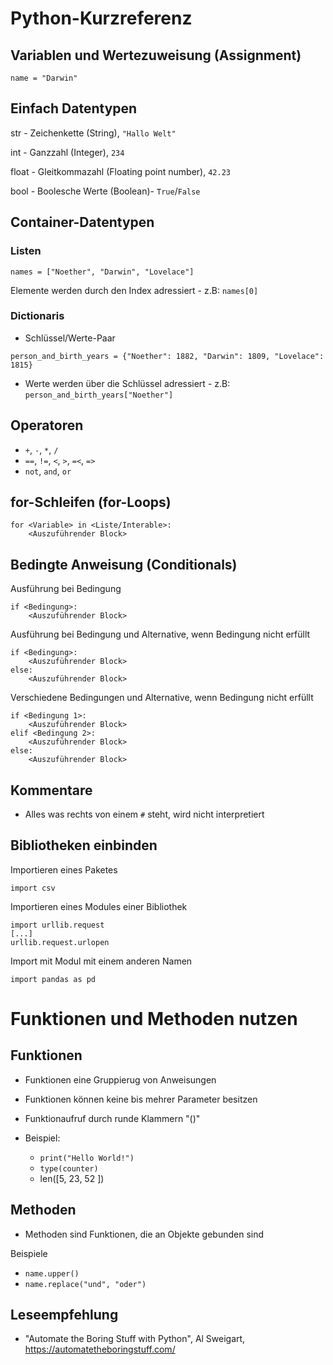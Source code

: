 # Python-Kurzreferenz

## Variablen und Wertezuweisung (Assignment)

```
name = "Darwin"
``` 

## Einfach Datentypen

str - Zeichenkette (String), `"Hallo Welt"`

int - Ganzzahl (Integer), `234`

float - Gleitkommazahl (Floating point number), `42.23`

bool - Boolesche Werte (Boolean)- `True`/`False`

## Container-Datentypen

### Listen 

```
names = ["Noether", "Darwin", "Lovelace"]
``` 

Elemente werden durch den Index adressiert - z.B: `names[0]`

### Dictionaris

- Schlüssel/Werte-Paar

```
person_and_birth_years = {"Noether": 1882, "Darwin": 1809, "Lovelace": 1815}
```
- Werte werden über die Schlüssel adressiert - z.B: `person_and_birth_years["Noether"]`

## Operatoren
- `+`, `-`, `*`, `/`
- `==`, `!=`, `<`, `>`, `=<`, `=>`
- `not`, `and`, `or`

## for-Schleifen (for-Loops)

``` 
for <Variable> in <Liste/Interable>:
    <Auszuführender Block>
``` 

## Bedingte Anweisung (Conditionals)

Ausführung bei Bedingung

``` 
if <Bedingung>:
    <Auszuführender Block>
``` 

Ausführung bei Bedingung und Alternative, wenn Bedingung nicht erfüllt

``` 
if <Bedingung>:
    <Auszuführender Block>
else:
    <Auszuführender Block>
``` 

Verschiedene Bedingungen und Alternative, wenn Bedingung nicht erfüllt

``` 
if <Bedingung 1>:
    <Auszuführender Block>
elif <Bedingung 2>:
    <Auszuführender Block>
else:
    <Auszuführender Block>
``` 

## Kommentare

- Alles was rechts von einem `#` steht, wird nicht interpretiert

## Bibliotheken einbinden

Importieren eines Paketes 

``` 
import csv
```

Importieren eines Modules einer Bibliothek

``` 
import urllib.request
[...]
urllib.request.urlopen

```

Import mit Modul mit einem anderen Namen

``` 
import pandas as pd
``` 

# Funktionen und Methoden nutzen

## Funktionen

- Funktionen eine Gruppierug von Anweisungen
- Funktionen können keine bis mehrer Parameter besitzen
- Funktionaufruf durch runde Klammern "()"

- Beispiel:
  - `print("Hello World!")`
  - `type(counter)`
  - len([5, 23, 52 ])

## Methoden

- Methoden sind Funktionen, die an Objekte gebunden sind

Beispiele
- `name.upper()`
- `name.replace("und", "oder")`


## Leseempfehlung

- "Automate the Boring Stuff with Python", Al Sweigart,
  https://automatetheboringstuff.com/
